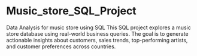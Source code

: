 # Music_store_SQL_Project
Data Analysis for music store using SQL
This SQL project explores a music store database using real-world business queries. The goal is to generate actionable insights about customers, sales trends, top-performing artists, and customer preferences across countries.

